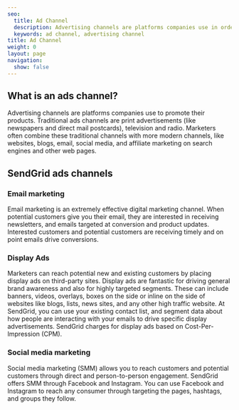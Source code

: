 ```yaml
---
seo:
  title: Ad Channel
  description: Advertising channels are platforms companies use in order to promote their products. 
  keywords: ad channel, advertising channel
title: Ad Channel
weight: 0
layout: page
navigation:
  show: false
---
```


## What is an ads channel?

Advertising channels are platforms companies use to promote their products. Traditional ads channels are print advertisements (like newspapers and direct mail postcards), television and radio. Marketers often combine these traditional channels with more modern channels, like websites, blogs, email, social media, and affiliate marketing on search engines and other web pages. 

## SendGrid ads channels

### Email marketing

Email marketing is an extremely effective digital marketing channel. When potential customers give you their email, they are interested in receiving newsletters, and emails targeted at conversion and product updates. Interested customers and potential customers are receiving timely and on point emails drive conversions. 

### Display Ads

Marketers can reach potential new and existing customers by placing display ads on third-party sites. Display ads are fantastic for driving general brand awareness and also for highly targeted segments. These can include banners, videos, overlays, boxes on the side or inline on the side of websites like blogs, lists, news sites, and any other high traffic website. At SendGrid, you can use your existing contact list, and segment data about how people are interacting with your emails to drive specific display advertisements. SendGrid charges for display ads based on Cost-Per-Impression (CPM).

### Social media marketing

Social media marketing (SMM) allows you to reach customers and potential customers through direct and person-to-person engagement. SendGrid offers SMM through Facebook and Instagram. You can use Facebook and Instagram to reach any consumer through targeting the pages, hashtags, and groups they follow.